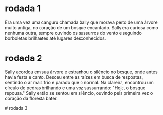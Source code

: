 # rodada 1 
Era uma vez uma canguru chamada Sally que morava perto de uma árvore muito antiga, no coração de um bosque encantado. Sally era curiosa como nenhuma outra, sempre ouvindo os sussurros do vento e seguindo borboletas brilhantes até lugares desconhecidos.

# rodada 2

Sally acordou em sua árvore e estranhou o silêncio no bosque, onde antes havia festa e canto.
Desceu entre as raízes em busca de respostas, sentindo o ar mais frio e parado que o normal.
Na clareira, encontrou um círculo de pedras brilhando e uma voz sussurrando: "Hoje, o bosque repousa."
Sally então se sentou em silêncio, ouvindo pela primeira vez o coração da floresta bater.

# rodada 3